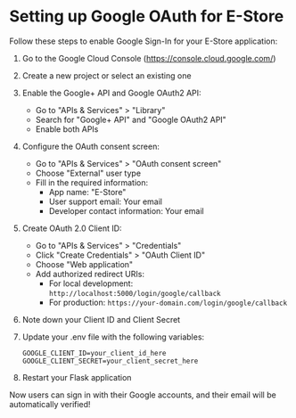 # Setting up Google OAuth for E-Store

Follow these steps to enable Google Sign-In for your E-Store application:

1. Go to the Google Cloud Console (https://console.cloud.google.com/)

2. Create a new project or select an existing one

3. Enable the Google+ API and Google OAuth2 API:
   - Go to "APIs & Services" > "Library"
   - Search for "Google+ API" and "Google OAuth2 API"
   - Enable both APIs

4. Configure the OAuth consent screen:
   - Go to "APIs & Services" > "OAuth consent screen"
   - Choose "External" user type
   - Fill in the required information:
     - App name: "E-Store"
     - User support email: Your email
     - Developer contact information: Your email

5. Create OAuth 2.0 Client ID:
   - Go to "APIs & Services" > "Credentials"
   - Click "Create Credentials" > "OAuth Client ID"
   - Choose "Web application"
   - Add authorized redirect URIs:
     - For local development: `http://localhost:5000/login/google/callback`
     - For production: `https://your-domain.com/login/google/callback`

6. Note down your Client ID and Client Secret

7. Update your .env file with the following variables:
   ```
   GOOGLE_CLIENT_ID=your_client_id_here
   GOOGLE_CLIENT_SECRET=your_client_secret_here
   ```

8. Restart your Flask application

Now users can sign in with their Google accounts, and their email will be automatically verified!
